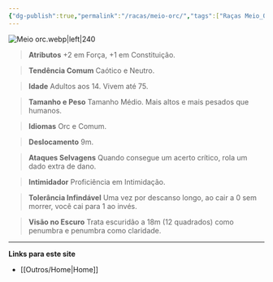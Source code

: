 ```yaml
---
{"dg-publish":true,"permalink":"/racas/meio-orc/","tags":["Raças Meio_Orc"]}
---
```



![Meio orc.webp|left|240](/img/user/Arquivos/Meio%20orc.webp)

> **Atributos**
> +2 em Força, +1 em Constituição.  

> **Tendência Comum**
> Caótico e Neutro.  

> **Idade**
> Adultos aos 14. Vivem até 75.  

> **Tamanho e Peso**
> Tamanho Médio. Mais altos e mais pesados que humanos.  

> **Idiomas**
> Orc e Comum.  

> **Deslocamento**
> 9m.  

> **Ataques Selvagens**
> Quando consegue um acerto crítico, rola um dado extra de dano.  

> **Intimidador**
> Proficiência em Intimidação.  

> **Tolerância Infindável**
> Uma vez por descanso longo, ao cair a 0 sem morrer, você cai para 1 ao invés.  

> **Visão no Escuro**
> Trata escuridão a 18m (12 quadrados) como penumbra e penumbra como claridade.

___
**Links para este site**  
- [[Outros/Home\|Home]]